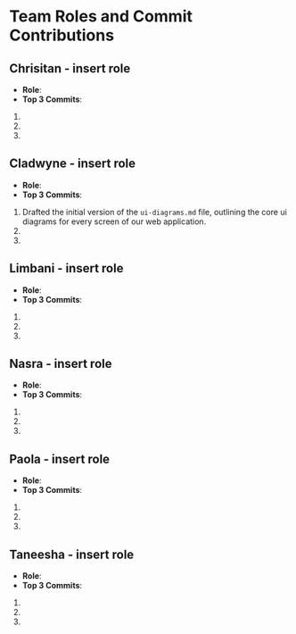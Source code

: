 # Team Roles and Commit Contributions

## Chrisitan - insert role
- **Role**: 
- **Top 3 Commits**:
1. 
2. 
3.

## Cladwyne - insert role
- **Role**: 
- **Top 3 Commits**:
1. Drafted the initial version of the `ui-diagrams.md` file, outlining the core ui diagrams for every screen of our web application.
2. 
3. 
  

## Limbani - insert role
- **Role**: 
- **Top 3 Commits**:
1. 
2. 
3.

## Nasra - insert role
- **Role**: 
- **Top 3 Commits**:
1. 
2. 
3. 

## Paola - insert role
- **Role**: 
- **Top 3 Commits**:
1. 
2. 
3.

## Taneesha - insert role
- **Role**: 
- **Top 3 Commits**:
1. 
2. 
3.
